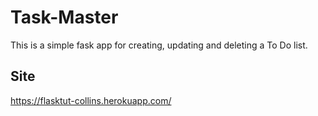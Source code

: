 # Task-Master
This is a simple fask app for creating, updating and deleting a To Do list.

## Site
https://flasktut-collins.herokuapp.com/
